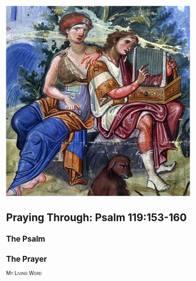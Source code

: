 <img class="intro-right" src="art-paris-psalter.jpg">

<style>
  li {list-style-type: none;}
  p + ul {
    margin-top: -18px;
}
</style>

# Praying Through: Psalm 119:153-160

## The Psalm

## The Prayer

<div style="font-variant: small-caps;">
My Living Word
</div>
